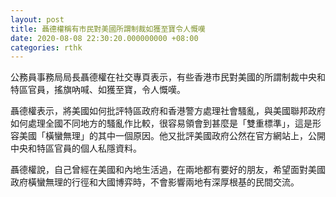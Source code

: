 ```yaml
---
layout: post
title: 聶德權稱有市民對美國所謂制裁如獲至寶令人慨嘆
date: 2020-08-08 22:30:20.000000000 +08:00
categories: rthk
---
```


公務員事務局局長聶德權在社交專頁表示，有些香港市民對美國的所謂制裁中央和特區官員，搖旗吶喊、如獲至寶，令人慨嘆。

聶德權表示，將美國如何批評特區政府和香港警方處理社會騷亂，與美國聯邦政府如何處理全國不同地方的騷亂作比較，很容易領會到甚麼是「雙重標準」，這是形容美國「橫蠻無理」的其中一個原因。他又批評美國政府公然在官方網站上，公開中央和特區官員的個人私隱資料。

聶德權說，自己曾經在美國和內地生活過，在兩地都有要好的朋友，希望面對美國政府橫蠻無理的行徑和大國博弈時，不會影響兩地有深厚根基的民間交流。
